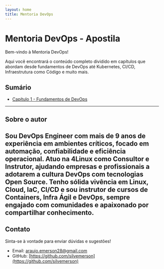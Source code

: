 ```yaml
---
layout: home
title: Mentoria DevOps
---
```


# Mentoria DevOps - Apostila

Bem-vindo à  Mentoria DevOps!

Aqui você encontrará o conteúdo completo dividido em capítulos que abordam desde fundamentos de DevOps até Kubernetes, CI/CD, Infraestrutura como Código e muito mais.

## Sumário

- [Capítulo 1 - Fundamentos de DevOps](capítulos/01-fundamentos.md)


---

## Sobre o autor

Sou DevOps Engineer com mais de 9 anos de experiência em ambientes críticos, focado em automação, confiabilidade e eficiência operacional. Atuo na 4Linux como Consultor e Instrutor, ajudando empresas e profissionais a adotarem a cultura DevOps com tecnologias Open Source. Tenho sólida vivência em Linux, Cloud, IaC, CI/CD e sou instrutor de cursos de Containers, Infra Ágil e DevOps, sempre engajado com comunidades e apaixonado por compartilhar conhecimento.
---

## Contato

Sinta-se à vontade para enviar dúvidas e sugestões!

- Email: araujo.emerson28@gmail.com 
- GitHub: [https://github.com/silvemerson](https://github.com/silvemerson)  
